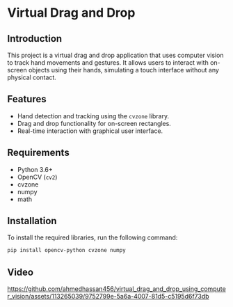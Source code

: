 # Virtual Drag and Drop

## Introduction
This project is a virtual drag and drop application that uses computer vision to track hand movements and gestures. It allows users to interact with on-screen objects using their hands, simulating a touch interface without any physical contact.

## Features
- Hand detection and tracking using the `cvzone` library.
- Drag and drop functionality for on-screen rectangles.
- Real-time interaction with graphical user interface.

## Requirements
- Python 3.6+
- OpenCV (`cv2`)
- cvzone
- numpy
- math

## Installation
To install the required libraries, run the following command:
```bash
pip install opencv-python cvzone numpy
```

## Video
https://github.com/ahmedhassan456/virtual_drag_and_drop_using_computer_vision/assets/113265039/9752799e-5a6a-4007-81d5-c5195d6f73db


